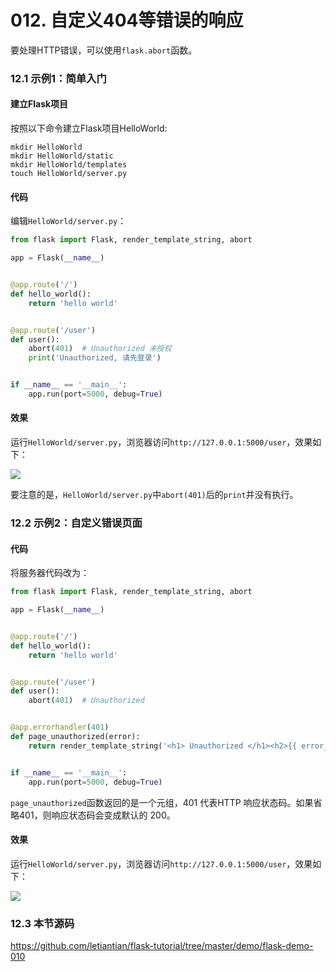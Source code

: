# 012. 自定义404等错误的响应

要处理HTTP错误，可以使用`flask.abort`函数。


### 12.1 示例1：简单入门

#### 建立Flask项目
按照以下命令建立Flask项目HelloWorld:
```
mkdir HelloWorld
mkdir HelloWorld/static
mkdir HelloWorld/templates
touch HelloWorld/server.py
```
#### 代码
编辑`HelloWorld/server.py`：
```python
from flask import Flask, render_template_string, abort

app = Flask(__name__)


@app.route('/')
def hello_world():
    return 'hello world'


@app.route('/user')
def user():
    abort(401)  # Unauthorized 未授权
    print('Unauthorized, 请先登录')


if __name__ == '__main__':
    app.run(port=5000, debug=True)
```
#### 效果
运行`HelloWorld/server.py`，浏览器访问`http://127.0.0.1:5000/user`，效果如下：

![](/content/images/learn-flask/flask-004.jpg)


要注意的是，`HelloWorld/server.py`中`abort(401)`后的`print`并没有执行。

### 12.2 示例2：自定义错误页面

#### 代码

将服务器代码改为：
```python
from flask import Flask, render_template_string, abort

app = Flask(__name__)


@app.route('/')
def hello_world():
    return 'hello world'


@app.route('/user')
def user():
    abort(401)  # Unauthorized


@app.errorhandler(401)
def page_unauthorized(error):
    return render_template_string('<h1> Unauthorized </h1><h2>{{ error_info }}</h2>', error_info=error), 401


if __name__ == '__main__':
    app.run(port=5000, debug=True)
```

`page_unauthorized`函数返回的是一个元组，401 代表HTTP 响应状态码。如果省略401，则响应状态码会变成默认的 200。

#### 效果
运行`HelloWorld/server.py`，浏览器访问`http://127.0.0.1:5000/user`，效果如下：

![](/content/images/learn-flask/flask-005.jpg)


### 12.3 本节源码
https://github.com/letiantian/flask-tutorial/tree/master/demo/flask-demo-010
